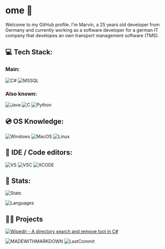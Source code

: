 # ome 👋
Welcome to my GitHub profile. 
I'm Marvin, a 25 years old developer from Germany and currently working as a software developer for a german IT company that developes an own transport management software (TMS).

## 💻 Tech Stack:
### Main:
![C#](https://img.shields.io/badge/c%23-%23239120.svg?style=for-the-badge&logo=c-sharp&logoColor=white)
![MSSQL](https://img.shields.io/badge/Microsoft_SQL_Server-CC2927?style=for-the-badge&logo=microsoft-sql-server&logoColor=white)

### Also known:
![Java](https://img.shields.io/badge/Java-ED8B00?style=for-the-badge&logo=openjdk&logoColor=white)
![C](https://img.shields.io/badge/c-%2300599C.svg?style=for-the-badge&logo=c&logoColor=white) 
![Python](https://img.shields.io/badge/Python-3776AB?style=for-the-badge&logo=python&logoColor=white)

## 💿 OS Knowledge:
![Windows](https://img.shields.io/badge/Windows-0078D6?style=for-the-badge&logo=windows&logoColor=white)
![MacOS](https://img.shields.io/badge/mac%20os-000000?style=for-the-badge&logo=apple&logoColor=white)
![Linux](https://img.shields.io/badge/Linux-FCC624?style=for-the-badge&logo=linux&logoColor=black)

## 📝 IDE / Code editors:
![VS](https://img.shields.io/badge/Visual_Studio-5C2D91?style=for-the-badge&logo=visual%20studio&logoColor=white)
![VSC](https://img.shields.io/badge/Visual_Studio_Code-0078D4?style=for-the-badge&logo=visual%20studio%20code&logoColor=white)
![XCODE](https://img.shields.io/badge/Xcode-007ACC?style=for-the-badge&logo=Xcode&logoColor=white)

## 🧮 Stats:

![Stats](https://github-readme-stats.vercel.app/api/top-langs/?username=SirRacoozy&count_private=true&show_icons=true&theme=dracula&langs_count=8&text_color=B2B2B2&border_radius=30&layout=compact&hide_title=true&size_weight=0.6&count_weight=0.4)

![Languages](https://github-readme-stats.vercel.app/api?username=SirRacoozy&amp;show_icons=true&amp;theme=dracula&amp;border_radius=30&amp;hide_rank=true)

## 👨‍💻 Projects
[![Wipedir - A directory search and remove tool in C#](https://github-readme-stats.vercel.app/api/pin/?username=sirracoozy&repo=wipedir)](https://github.com/sirracoozy/wipedir)

![MADEWITHMARKDOWN](https://img.shields.io/badge/Made%20with-Markdown-1f425f.svg)
![LastCommit](https://img.shields.io/github/last-commit/sirracoozy/sirracoozy.svg)

